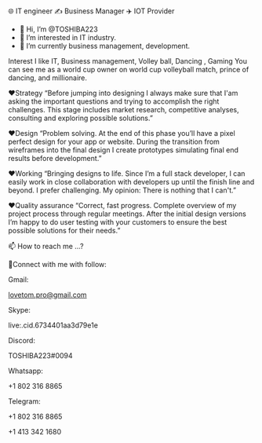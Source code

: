 🌐 IT engineer ✍️ Business Manager ✈️ IOT Provider
- 👋 Hi, I’m @TOSHIBA223
- 👀 I’m interested in IT industry.
- 🌱 I’m currently business management, development.

Interest 
I like IT, Business management, Volley ball, Dancing , Gaming
You can see me as a world cup owner on world cup volleyball match, prince of dancing, and millionaire.

❤Strategy
“Before jumping into designing I always make sure that I'am asking the important questions and trying to accomplish the right challenges. This stage includes market research, competitive analyses, consulting and exploring possible solutions.”

❤Design
“Problem solving. At the end of this phase you’ll have a pixel perfect design for your app or website. During the transition from wireframes into the final design I create prototypes simulating final end results before development.”

❤Working
“Bringing designs to life. Since I’m a full stack developer, I can easily work in close collaboration with developers up until the finish line and beyond. I prefer challenging. My opinion: There is nothing that I can't.”

❤Quality assurance
“Correct, fast progress. Complete overview of my project process through regular meetings. After the initial design versions I’m happy to do user testing with your customers to ensure the best possible solutions for their needs.”




📫 How to reach me ...? 

🤝Connect with me with follow:

Gmail:

lovetom.pro@gmail.com

Skype:

live:.cid.6734401aa3d79e1e

Discord:

TOSHIBA223#0094

Whatsapp:

+1 802 316 8865

Telegram:

+1 802 316 8865

+1 413 342 1680
